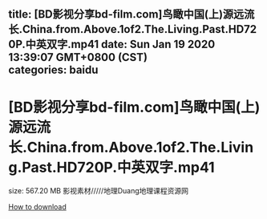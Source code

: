
title: [BD影视分享bd-film.com]鸟瞰中国(上)源远流长.China.from.Above.1of2.The.Living.Past.HD720P.中英双字.mp41
date: Sun Jan 19 2020 13:39:07 GMT+0800 (CST)    
categories: baidu
---

# [BD影视分享bd-film.com]鸟瞰中国(上)源远流长.China.from.Above.1of2.The.Living.Past.HD720P.中英双字.mp41
size: 567.20 MB
 影视素材/////地理Duang地理课程资源网
 

[How to download](https://bpcam.bemobtrk.com/go/2ceec3aa-1ca2-46d6-b9ff-aaa5c184517c?jno=1929)